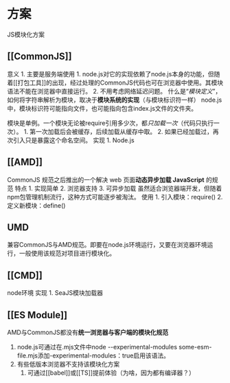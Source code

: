 # 方案
JS模块化方案
## [[CommonJS]] 
意义
	1. 主要是服务端使用
		1. node.js对它的实现依赖了node.js本身的功能，但随着[[打包工具]]的出现，经过处理的CommonJS代码也可在浏览器中使用。其模块语法不能在浏览器中直接运行。
		2. 不用考虑网络延迟问题。
什么是“*模块定义*”，如何将字符串解析为模块，取决于**模块系统的实现**（与模块标识符一样）
	node.js中，模块标识符可能指向文件，也可能指向包含index.js文件的文件夹。

模块是单例。一个模块无论被require引用多少次，都*只加载一次*（代码只执行一次）。
	1. 第一次加载后会被缓存，后续加载从缓存中取。
	2. 如果已经加载过，再次引入只是暴露这个命名空间。
实现
	1. Node.js
## [[AMD]] 
CommonJS 规范之后推出的一个解决 web 页面**动态异步加载 JavaScript** 的规范
特点
	1. 实现简单
	2. 浏览器支持
	3. 可异步加载
虽然适合浏览器端开发，但随着npm包管理机制流行，这种方式可能逐步被淘汰。
使用
	1. 引入模块：require()
	2. 定义新模块：define()
## UMD
兼容CommonJS与AMD规范。即要在node.js环境运行，又要在浏览器环境运行，一般使用该规范对项目进行模块化。
## [[CMD]] 
node环境
实现
	1. SeaJS模块加载器
## [[ES Module]] 
AMD与CommonJS都没有**统一浏览器与客户端的模块化规范**
1. node.js可通过在.mjs文件中node --experimental-modules some-esm-file.mjs添加-experimental-modules：true启用该语法。
2. 有些低版本浏览器不支持该模块化方案
	1. 可通过[[babel]]或[[TS]]提前体验（为啥，因为都有编译器？）
